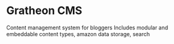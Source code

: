 Gratheon CMS
===

Content management system for bloggers
Includes modular and embeddable content types, amazon data storage, search
